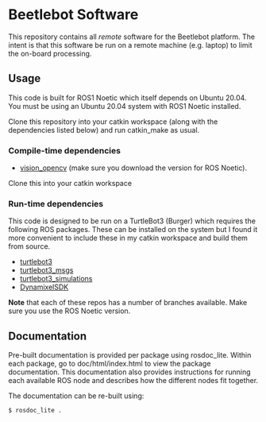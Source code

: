 # Beetlebot Software
This repository contains all *remote* software for the Beetlebot platform. The
intent is that this software be run on a remote machine (e.g. laptop) to limit
the on-board processing. 

## Usage
This code is built for ROS1 Noetic which itself depends on Ubuntu 20.04.
You must be using an Ubuntu 20.04 system with ROS1 Noetic installed.

Clone this repository into your catkin workspace (along with the dependencies
listed below) and run catkin_make as usual. 

###  Compile-time dependencies
- [vision_opencv](https://github.com/ros-perception/vision_opencv) (make sure you download the version for ROS Noetic).

Clone this into your catkin workspace

###  Run-time dependencies
This code is designed to be run on a TurtleBot3 (Burger) which requires the
following ROS packages. These can be installed on the system but I found it more
convenient to include these in my catkin workspace and build them from source.

- [turtlebot3](https://github.com/ROBOTIS-GIT/turtlebot3)
- [turtlebot3_msgs](https://github.com/ROBOTIS-GIT/turtlebot3_msgs)
- [turtlebot3_simulations](https://github.com/ROBOTIS-GIT/turtlebot3_simulations)
- [DynamixelSDK](https://github.com/ROBOTIS-GIT/DynamixelSDK)

**Note** that each of these repos has a number of branches
  available. Make sure you use the ROS Noetic version.

## Documentation
Pre-built documentation is provided per package using rosdoc_lite. Within
each package, go to doc/html/index.html to view the package documentation.
This documentation also provides instructions for running each available
ROS node and describes how the different nodes fit together.

The documentation can be re-built using:

`$ rosdoc_lite .`
